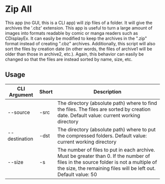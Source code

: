 # Zip All
This app (no GUI, this is a CLI app) will zip files of a folder. It will give the archives the '.cbz' extension. This app is useful to turn a large amount of images into formats readable by comic or manga readers such as CDisplayEx. It can easily be modified to keep the archives in the ".zip" format instead of creating ".cbz" archives. Additionally, this script will also sort the files by creation date (in other words, the files of archive1 will be older than those in archive2, etc.). Again, this behavior can easily be changed so that the files are instead sorted by name, size, etc.
## Usage
CLI Argument | Short | Description |
--- | --- | --- | 
--source | -src | The directory (absolute path) where to find the files. The files are sorted by creation date. Default value: current working directory|
--destination | -dst | The directory (absolute path) where to put the compressed folders. Default value: current working directory |
--size | -s | The number of files to put in each archive. Must be greater than 0. If the number of files in the source folder is not a multiple of the size, the remaining files will be left out. Default value: 50 |

